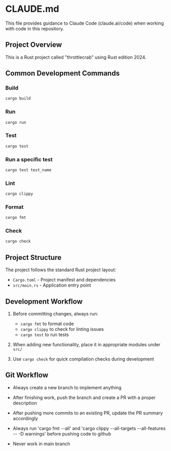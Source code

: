 # CLAUDE.md

This file provides guidance to Claude Code (claude.ai/code) when working with code in this repository.

## Project Overview

This is a Rust project called "throttlecrab" using Rust edition 2024.

## Common Development Commands

### Build
```bash
cargo build
```

### Run
```bash
cargo run
```

### Test
```bash
cargo test
```

### Run a specific test
```bash
cargo test test_name
```

### Lint
```bash
cargo clippy
```

### Format
```bash
cargo fmt
```

### Check
```bash
cargo check
```

## Project Structure

The project follows the standard Rust project layout:
- `Cargo.toml` - Project manifest and dependencies
- `src/main.rs` - Application entry point

## Development Workflow

1. Before committing changes, always run:
   - `cargo fmt` to format code
   - `cargo clippy` to check for linting issues
   - `cargo test` to run tests

2. When adding new functionality, place it in appropriate modules under `src/`

3. Use `cargo check` for quick compilation checks during development

## Git Workflow

- Always create a new branch to implement anything
- After finishing work, push the branch and create a PR with a proper description
- After pushing more commits to an existing PR, update the PR summary accordingly

- Always run 'cargo fmt --all' and 'cargo clippy --all-targets --all-features -- -D warnings' before pushing code to github

- Never work in main branch
